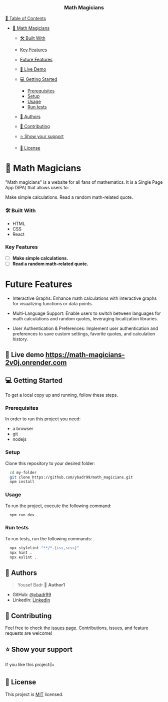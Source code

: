 <div align="center">
  <h3><b>Math Magicians</b></h3>
</div>

<!-- TABLE OF CONTENTS -->

[📗 Table of Contents](#-table-of-contents)

- [📖 Math Magicians ](#-math-magicians-)
    - [🛠 Built With ](#-built-with-)
    - [Key Features ](#key-features-)
    - [Future Features ](#future-features-)
  
  - [🚀 Live Demo ](#-live-demo-)
  - [💻 Getting Started ](#-getting-started-)
    - [Prerequisites](#prerequisites)
    - [Setup](#setup)
    - [Usage](#usage)
    - [Run tests](#run-tests)
  - [👥 Authors ](#-authors-)
  - [🤝 Contributing ](#-contributing-)
  - [⭐️ Show your support ](#️-show-your-support-)
  - [📝 License ](#-license-)

# 📖 Math Magicians <a name="about-project"></a>

"Math magicians" is a website for all fans of mathematics. It is a Single Page App (SPA) that allows users to:

Make simple calculations.
Read a random math-related quote.

### 🛠 Built With <a name="built-with"></a>

- HTML
- CSS
- React

### Key Features <a name="key-features"></a>

- [ ] **Make simple calculations.**
- [ ] **Read a random math-related quote.**

# Future Features <a name="future-features"></a>

- Interactive Graphs: Enhance math calculations with interactive graphs for visualizing functions or data points.

- Multi-Language Support: Enable users to switch between languages for math calculations and random quotes, leveraging localization libraries.

- User Authentication & Preferences: Implement user authentication and preferences to save custom settings, favorite quotes, and calculation history.

## 🚀 Live demo <a name="live-demo">https://math-magicians-2v0j.onrender.com</a>


## 💻 Getting Started <a name="getting-started"></a>

To get a local copy up and running, follow these steps.

### Prerequisites

In order to run this project you need:

- a browser
- git
- nodejs

### Setup

Clone this repository to your desired folder:

```sh
  cd my-folder
  git clone https://github.com/ybadr99/math_magicians.git
  npm install
```

### Usage

To run the project, execute the following command:

```sh
  npm run dev
```

### Run tests

To run tests, run the following commands:

```sh
  npx stylelint "**/*.{css,scss}"
  npx hint .
  npx eslint .
```

<!-- AUTHORS -->

## 👥 Authors <a name="authors"></a>

> Yousef Badr
> 👤 **Author1**

- GitHub: [@ybadr99](https://github.com/ybadr99)
- LinkedIn: [LinkedIn](https://www.linkedin.com/in/yousef-mohamed-badr/)

<!-- CONTRIBUTING -->

## 🤝 Contributing <a name="contributing"></a>

Feel free to check the [issues page](https://github.com/ybadr99/math_magicians/issues).
Contributions, issues, and feature requests are welcome!

<!-- SUPPORT -->

## ⭐️ Show your support <a name="support"></a>

If you like this project:thumbsup:

<!-- LICENSE -->

## 📝 License <a name="license"></a>

This project is [MIT](./LICENSE.md) licensed.
